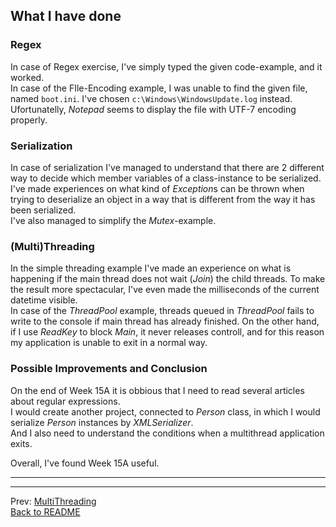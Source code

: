 ## What I have done

### Regex

In case of Regex exercise, I've simply typed the given code-example, and it worked.  
In case of the FIle-Encoding example, I was unable to find the given file, named `boot.ini`.
I've chosen `c:\Windows\WindowsUpdate.log` instead.
Ufortunatelly, *Notepad* seems to display the file with UTF-7 encoding properly.

### Serialization

In case of serialization I've managed to understand
that there are 2 different  way to decide
which member variables of a class-instance to be serialized.
I've made experiences on what kind of *Exception*s can be thrown
when trying to deserialize an object in a way
that is different from the way it has been serialized.  
I've also managed to simplify the *Mutex*-example.

### (Multi)Threading

In the simple threading example I've made an experience on
what is happening if the main thread does not wait (*Join*) the child threads.
To make the result more spectacular,
I've even made the milliseconds of the current datetime visible.  
In case of the *ThreadPool* example, threads queued in *ThreadPool* fails to write to the console
if main thread has already finished.
On the other hand, if I use *ReadKey* to block *Main*, it never releases controll,
and for this reason my application is unable to exit in a normal way.

### Possible Improvements and Conclusion

On the end of Week 15A it is obbious that I need to read several articles about regular expressions.  
I would create another project, connected to *Person* class,
in which I would serialize *Person* instances by *XMLSerializer*.  
And I also need to understand the conditions when a multithread application exits.

Overall, I've found Week 15A useful.

----

----

Prev: [MultiThreading](descThreading.md)  
[Back to README](README.md)
